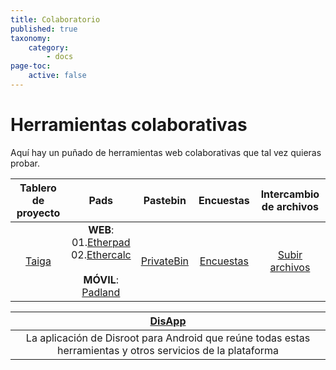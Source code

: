 ```yaml
---
title: Colaboratorio
published: true
taxonomy:
    category:
        - docs
page-toc:
    active: false
---
```


# Herramientas colaborativas

Aquí hay un puñado de herramientas web colaborativas que tal vez quieras probar.

|Tablero de proyecto|Pads|Pastebin|Encuestas|Intercambio de archivos|
|:--:|:--:|:--:|:--:|:--:|
|[Taiga](taiga)|**WEB**:<br>01.[Etherpad](pads/etherpad)<br>02.[Ethercalc](pads/ethercalc)<br><br>**MÓVIL**:<br>[Padland](padland)|[PrivateBin](bin)|[Encuestas](polls)|[Subir archivos](lufi)|

|[**DisApp**](disapp)|
|:--:|
|La aplicación de Disroot para Android que reúne todas estas herramientas y otros servicios de la plataforma|
